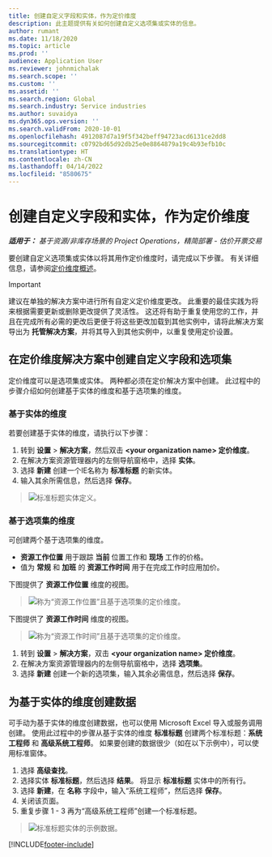 ```yaml
---
title: 创建自定义字段和实体，作为定价维度
description: 此主题提供有关如何创建自定义选项集或实体的信息。
author: rumant
ms.date: 11/18/2020
ms.topic: article
ms.prod: ''
audience: Application User
ms.reviewer: johnmichalak
ms.search.scope: ''
ms.custom: ''
ms.assetid: ''
ms.search.region: Global
ms.search.industry: Service industries
ms.author: suvaidya
ms.dyn365.ops.version: ''
ms.search.validFrom: 2020-10-01
ms.openlocfilehash: 4912087d7a19f5f342beff94723acd6131ce2dd8
ms.sourcegitcommit: c0792bd65d92db25e0e8864879a19c4b93efb10c
ms.translationtype: HT
ms.contentlocale: zh-CN
ms.lasthandoff: 04/14/2022
ms.locfileid: "8580675"
---
```

# <a name="create-custom-fields-and-entities-as-pricing-dimensions"></a>创建自定义字段和实体，作为定价维度

_**适用于：** 基于资源/非库存场景的 Project Operations，精简部署 - 估价开票交易_

要创建自定义选项集或实体以将其用作定价维度时，请完成以下步骤。 有关详细信息，请参阅[定价维度概述](pricing-dimensions-overview.md)。  

> [!IMPORTANT]
> 建议在单独的解决方案中进行所有自定义定价维度更改。 此重要的最佳实践为将来根据需要更新或删除更改提供了灵活性。 这还将有助于重复使用您的工作，并且在完成所有必需的更改后更便于将这些更改加载到其他实例中，请将此解决方案导出为 **托管解决方案**，并将其导入到其他实例中，以重复使用定价设置。

  
## <a name="create-custom-fields-and-option-sets-in-the-pricing-dimension-solution"></a>在定价维度解决方案中创建自定义字段和选项集

定价维度可以是选项集或实体。 两种都必须在定价解决方案中创建。 此过程中的步骤介绍如何创建基于实体的维度和基于选项集的维度。

### <a name="entity-based-dimensions"></a>基于实体的维度
若要创建基于实体的维度，请执行以下步骤：

1. 转到 **设置** > **解决方案**，然后双击 **\<your organization name> 定价维度**。
2. 在解决方案资源管理器内的左侧导航窗格中，选择 **实体**。
3. 选择 **新建** 创建一个IE名称为 **标准标题** 的新实体。 
4. 输入其余所需信息，然后选择 **保存**。

> ![标准标题实体定义。](media/Standard-Title-entity-definition.png)

### <a name="option-set-based-dimensions"></a>基于选项集的维度 
可创建两个基于选项集的维度。 

- **资源工作位置** 用于跟踪 **当前** 位置工作和 **现场** 工作的价格。 
- 值为 **常规** 和 **加班** 的 **资源工作时间** 用于在完成工作时应用加价。

下图提供了 **资源工作位置** 维度的视图。 

> ![称为“资源工作位置”且基于选项集的定价维度。](media/Option-set-PD-called-Resource-Work-Location.png)

下图提供了 **资源工作时间** 维度的视图。 

> ![称为“资源工作时间”且基于选项集的定价维度。](media/Option-set-PD-called-Resource-Work-Hours.png)

1. 转到 **设置** > **解决方案**，双击 **\<your organization name> 定价维度**。 
2. 在解决方案资源管理器内的左侧导航窗格中，选择 **选项集**。 
3. 选择 **新建** 创建一个新的选项集，输入其余必需信息，然后选择 **保存**。

## <a name="create-data-for-entity-based-dimensions"></a>为基于实体的维度创建数据

可手动为基于实体的维度创建数据，也可以使用 Microsoft Excel 导入或服务调用创建。 使用此过程中的步骤从基于实体的维度 **标准标题** 创建两个标准标题：**系统工程师** 和 **高级系统工程师**。 如果要创建的数据很少（如在以下示例中），可以使用标准窗体。

1. 选择 **高级查找**。
2. 选择实体 **标准标题**，然后选择 **结果**。 将显示 **标准标题** 实体中的所有行。
3. 选择 **新建**，在 **名称** 字段中，输入“系统工程师”，然后选择 **保存**。
4. 关闭该页面。 
5. 重复步骤 1 - 3 再为“高级系统工程师”创建一个标准标题。

> ![标准标题实体的示例数据。](media/ST-data.png)


[!INCLUDE[footer-include](../includes/footer-banner.md)]